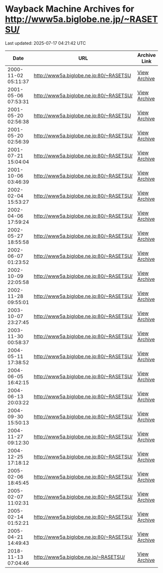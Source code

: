 # Wayback Machine Archives for http://www5a.biglobe.ne.jp/~RASETSU/

Last updated: 2025-07-17 04:21:42 UTC

| Date | URL | Archive Link |
|------|-----|---------------|
| 2000-11-02 05:11:37 | http://www5a.biglobe.ne.jp:80/~RASETSU | [View Archive](https://web.archive.org/web/20001102051137/http://www5a.biglobe.ne.jp:80/~RASETSU) |
| 2001-05-06 07:53:31 | http://www5a.biglobe.ne.jp:80/~RASETSU/ | [View Archive](https://web.archive.org/web/20010506075331/http://www5a.biglobe.ne.jp:80/~RASETSU/) |
| 2001-05-20 02:56:38 | http://www5a.biglobe.ne.jp:80/~RASETSU | [View Archive](https://web.archive.org/web/20010520025638/http://www5a.biglobe.ne.jp:80/~RASETSU) |
| 2001-05-20 02:56:39 | http://www5a.biglobe.ne.jp:80/~RASETSU/ | [View Archive](https://web.archive.org/web/20010520025639/http://www5a.biglobe.ne.jp:80/~RASETSU/) |
| 2001-07-21 15:04:04 | http://www5a.biglobe.ne.jp:80/~RASETSU/ | [View Archive](https://web.archive.org/web/20010721150404/http://www5a.biglobe.ne.jp:80/~RASETSU/) |
| 2001-10-06 03:46:39 | http://www5a.biglobe.ne.jp:80/~RASETSU/ | [View Archive](https://web.archive.org/web/20011006034639/http://www5a.biglobe.ne.jp:80/~RASETSU/) |
| 2002-02-04 15:53:27 | http://www5a.biglobe.ne.jp:80/~RASETSU/ | [View Archive](https://web.archive.org/web/20020204155327/http://www5a.biglobe.ne.jp:80/~RASETSU/) |
| 2002-04-06 17:59:24 | http://www5a.biglobe.ne.jp:80/~RASETSU/ | [View Archive](https://web.archive.org/web/20020406175924/http://www5a.biglobe.ne.jp:80/~RASETSU/) |
| 2002-05-27 18:55:58 | http://www5a.biglobe.ne.jp:80/~RASETSU/ | [View Archive](https://web.archive.org/web/20020527185558/http://www5a.biglobe.ne.jp:80/~RASETSU/) |
| 2002-06-07 01:23:52 | http://www5a.biglobe.ne.jp:80/~RASETSU/ | [View Archive](https://web.archive.org/web/20020607012352/http://www5a.biglobe.ne.jp:80/~RASETSU/) |
| 2002-10-09 22:05:58 | http://www5a.biglobe.ne.jp:80/~RASETSU/ | [View Archive](https://web.archive.org/web/20021009220558/http://www5a.biglobe.ne.jp:80/~RASETSU/) |
| 2002-11-28 09:55:01 | http://www5a.biglobe.ne.jp:80/~RASETSU/ | [View Archive](https://web.archive.org/web/20021128095501/http://www5a.biglobe.ne.jp:80/~RASETSU/) |
| 2003-10-07 23:27:45 | http://www5a.biglobe.ne.jp:80/~RASETSU/ | [View Archive](https://web.archive.org/web/20031007232745/http://www5a.biglobe.ne.jp:80/~RASETSU/) |
| 2003-11-30 00:58:37 | http://www5a.biglobe.ne.jp:80/~RASETSU/ | [View Archive](https://web.archive.org/web/20031130005837/http://www5a.biglobe.ne.jp:80/~RASETSU/) |
| 2004-05-11 17:38:52 | http://www5a.biglobe.ne.jp:80/~RASETSU/ | [View Archive](https://web.archive.org/web/20040511173852/http://www5a.biglobe.ne.jp:80/~RASETSU/) |
| 2004-06-05 16:42:15 | http://www5a.biglobe.ne.jp:80/~RASETSU/ | [View Archive](https://web.archive.org/web/20040605164215/http://www5a.biglobe.ne.jp:80/~RASETSU/) |
| 2004-06-13 20:03:22 | http://www5a.biglobe.ne.jp:80/~RASETSU/ | [View Archive](https://web.archive.org/web/20040613200322/http://www5a.biglobe.ne.jp:80/~RASETSU/) |
| 2004-09-30 15:50:13 | http://www5a.biglobe.ne.jp:80/~RASETSU/ | [View Archive](https://web.archive.org/web/20040930155013/http://www5a.biglobe.ne.jp:80/~RASETSU/) |
| 2004-11-27 09:12:30 | http://www5a.biglobe.ne.jp:80/~RASETSU/ | [View Archive](https://web.archive.org/web/20041127091230/http://www5a.biglobe.ne.jp:80/~RASETSU/) |
| 2004-12-25 17:18:12 | http://www5a.biglobe.ne.jp:80/~RASETSU/ | [View Archive](https://web.archive.org/web/20041225171812/http://www5a.biglobe.ne.jp:80/~RASETSU/) |
| 2005-02-06 18:45:45 | http://www5a.biglobe.ne.jp:80/~RASETSU/ | [View Archive](https://web.archive.org/web/20050206184545/http://www5a.biglobe.ne.jp:80/~RASETSU/) |
| 2005-02-07 11:02:31 | http://www5a.biglobe.ne.jp:80/~RASETSU/ | [View Archive](https://web.archive.org/web/20050207110231/http://www5a.biglobe.ne.jp:80/~RASETSU/) |
| 2005-02-14 01:52:21 | http://www5a.biglobe.ne.jp:80/~RASETSU/ | [View Archive](https://web.archive.org/web/20050214015221/http://www5a.biglobe.ne.jp:80/~RASETSU/) |
| 2005-04-21 14:49:43 | http://www5a.biglobe.ne.jp:80/~RASETSU/ | [View Archive](https://web.archive.org/web/20050421144943/http://www5a.biglobe.ne.jp:80/~RASETSU/) |
| 2018-11-13 07:04:46 | http://www5a.biglobe.ne.jp/~RASETSU/ | [View Archive](https://web.archive.org/web/20181113070446/http://www5a.biglobe.ne.jp/~RASETSU/) |
